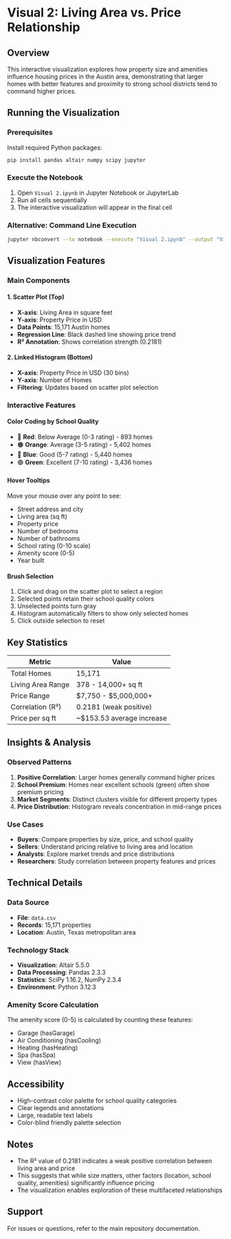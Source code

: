# Visual 2: Living Area vs. Price Relationship

## Overview
This interactive visualization explores how property size and amenities influence housing prices in the Austin area, demonstrating that larger homes with better features and proximity to strong school districts tend to command higher prices.

## Running the Visualization

### Prerequisites
Install required Python packages:
```bash
pip install pandas altair numpy scipy jupyter
```

### Execute the Notebook
1. Open `Visual 2.ipynb` in Jupyter Notebook or JupyterLab
2. Run all cells sequentially
3. The interactive visualization will appear in the final cell

### Alternative: Command Line Execution
```bash
jupyter nbconvert --to notebook --execute "Visual 2.ipynb" --output "Visual 2_output.ipynb"
```

## Visualization Features

### Main Components

#### 1. Scatter Plot (Top)
- **X-axis**: Living Area in square feet
- **Y-axis**: Property Price in USD
- **Data Points**: 15,171 Austin homes
- **Regression Line**: Black dashed line showing price trend
- **R² Annotation**: Shows correlation strength (0.2181)

#### 2. Linked Histogram (Bottom)
- **X-axis**: Property Price in USD (30 bins)
- **Y-axis**: Number of Homes
- **Filtering**: Updates based on scatter plot selection

### Interactive Features

#### Color Coding by School Quality
- 🔴 **Red**: Below Average (0-3 rating) - 893 homes
- 🟠 **Orange**: Average (3-5 rating) - 5,402 homes
- 🔵 **Blue**: Good (5-7 rating) - 5,440 homes
- 🟢 **Green**: Excellent (7-10 rating) - 3,436 homes

#### Hover Tooltips
Move your mouse over any point to see:
- Street address and city
- Living area (sq ft)
- Property price
- Number of bedrooms
- Number of bathrooms
- School rating (0-10 scale)
- Amenity score (0-5)
- Year built

#### Brush Selection
1. Click and drag on the scatter plot to select a region
2. Selected points retain their school quality colors
3. Unselected points turn gray
4. Histogram automatically filters to show only selected homes
5. Click outside selection to reset

## Key Statistics

| Metric | Value |
|--------|-------|
| Total Homes | 15,171 |
| Living Area Range | 378 - 14,000+ sq ft |
| Price Range | $7,750 - $5,000,000+ |
| Correlation (R²) | 0.2181 (weak positive) |
| Price per sq ft | ~$153.53 average increase |

## Insights & Analysis

### Observed Patterns
1. **Positive Correlation**: Larger homes generally command higher prices
2. **School Premium**: Homes near excellent schools (green) often show premium pricing
3. **Market Segments**: Distinct clusters visible for different property types
4. **Price Distribution**: Histogram reveals concentration in mid-range prices

### Use Cases
- **Buyers**: Compare properties by size, price, and school quality
- **Sellers**: Understand pricing relative to living area and location
- **Analysts**: Explore market trends and price distributions
- **Researchers**: Study correlation between property features and prices

## Technical Details

### Data Source
- **File**: `data.csv`
- **Records**: 15,171 properties
- **Location**: Austin, Texas metropolitan area

### Technology Stack
- **Visualization**: Altair 5.5.0
- **Data Processing**: Pandas 2.3.3
- **Statistics**: SciPy 1.16.2, NumPy 2.3.4
- **Environment**: Python 3.12.3

### Amenity Score Calculation
The amenity score (0-5) is calculated by counting these features:
- Garage (hasGarage)
- Air Conditioning (hasCooling)
- Heating (hasHeating)
- Spa (hasSpa)
- View (hasView)

## Accessibility
- High-contrast color palette for school quality categories
- Clear legends and annotations
- Large, readable text labels
- Color-blind friendly palette selection

## Notes
- The R² value of 0.2181 indicates a weak positive correlation between living area and price
- This suggests that while size matters, other factors (location, school quality, amenities) significantly influence pricing
- The visualization enables exploration of these multifaceted relationships

## Support
For issues or questions, refer to the main repository documentation.
